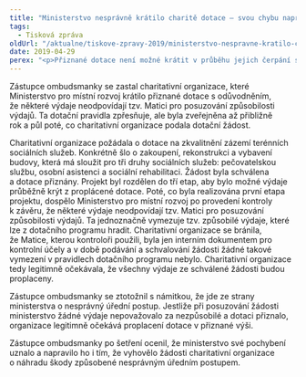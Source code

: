 ```yaml
---
title: "Ministerstvo nesprávně krátilo charitě dotace – svou chybu napravilo"
tags:
  - Tisková zpráva
oldUrl: "/aktualne/tiskove-zpravy-2019/ministerstvo-nespravne-kratilo-charite-dotace-svou-chybu-napravilo"
date: 2019-04-29
perex: "<p>Přiznané dotace není možné krátit v průběhu jejich čerpání s odůvodněním, že se zpřesnila pravidla dotačního programu. Úspěšný žadatel, kterému byly po splnění podmínek programu dotace přiznány, legitimně očekává, že mu budou proplaceny všechny výdaje ze schválené žádosti. Zpětné promítnutí změn dotačních podmínek do již vyplácených dotací je nesprávným úředním postupem, který navíc může příjemce dotace i poškodit.</p>"
---
```


<!-- imported from the old website -->

<p>Zástupce ombudsmanky se zastal charitativní organizace, které Ministerstvo pro místní rozvoj krátilo přiznané dotace s odůvodněním, že některé výdaje neodpovídají tzv. Matici pro posuzování způsobilosti výdajů. Ta dotační pravidla zpřesňuje, ale byla zveřejněna až přibližně rok a půl poté, co charitativní organizace podala dotační žádost.</p> <p>Charitativní organizace požádala o dotace na zkvalitnění zázemí terénních sociálních služeb. Konkrétně šlo o zakoupení, rekonstrukci a vybavení budovy, která má sloužit pro tři druhy sociálních služeb: pečovatelskou službu, osobní asistenci a sociální rehabilitaci. Žádost byla schválena a dotace přiznány. Projekt byl rozdělen do tří etap, aby bylo možné výdaje průběžně krýt z proplácené dotace. Poté, co byla realizována první etapa projektu, dospělo Ministerstvo pro místní rozvoj po provedení kontroly k závěru, že některé výdaje neodpovídají tzv. Matici pro posuzování způsobilosti výdajů. Ta jednoznačně vymezuje tzv. způsobilé výdaje, které lze z dotačního programu hradit. Charitativní organizace se bránila, že Matice, kterou kontroloři použili, byla jen interním dokumentem pro kontrolní účely a v době podávání a schvalování žádosti žádné takové vymezení v pravidlech dotačního programu nebylo. Charitativní organizace tedy legitimně očekávala, že všechny výdaje ze schválené žádosti budou proplaceny. </p> <p>Zástupce ombudsmanky se ztotožnil s námitkou, že jde ze strany ministerstva o nesprávný úřední postup. Jestliže při posuzování žádosti ministerstvo žádné výdaje nepovažovalo za nezpůsobilé a dotaci přiznalo, organizace legitimně očekává proplacení dotace v přiznané výši. </p> <p>Zástupce ombudsmanky po šetření ocenil, že ministerstvo své pochybení uznalo a napravilo ho i tím, že vyhovělo žádosti charitativní organizace o náhradu škody způsobené nesprávným úředním postupem.</p>
